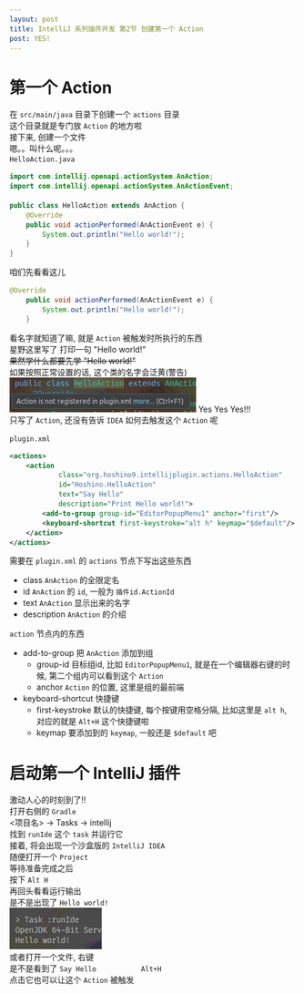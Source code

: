 ```yaml
---
layout: post
title: IntelliJ 系列插件开发 第2节 创建第一个 Action
post: YES!
---
```


# 第一个 Action
在 `src/main/java` 目录下创建一个 `actions` 目录  
这个目录就是专门放 `Action` 的地方啦  
接下来, 创建一个文件  
嗯。。叫什么呢。。。  
`HelloAction.java`
```Java
import com.intellij.openapi.actionSystem.AnAction;
import com.intellij.openapi.actionSystem.AnActionEvent;

public class HelloAction extends AnAction {
	@Override
	public void actionPerformed(AnActionEvent e) {
		System.out.println("Hello world!");
	}
}
```
咱们先看看这儿
```Java
@Override
	public void actionPerformed(AnActionEvent e) {
		System.out.println("Hello world!");
	}
```
看名字就知道了嘛, 就是 `Action` 被触发时所执行的东西  
星野这里写了 打印一句 "Hello world!"  
<del>果然学什么都要先学 "Hello world!"</del>  
如果按照正常设置的话, 这个类的名字会泛黄(警告)  
![](https://raw.githubusercontent.com/HoshinoTented/hoshinotented.github.io/master/_includes/first-action-class-warning.png) 
Yes Yes Yes!!!  
只写了 `Action`, 还没有告诉 `IDEA` 如何去触发这个 `Action` 呢  

`plugin.xml`
```xml
<actions>
    <action
			class="org.hoshino9.intellijplugin.actions.HelloAction"
			id="Hoshino.HelloAction"
			text="Say Hello"
			description="Print Hello world!">
		<add-to-group group-id="EditorPopupMenu1" anchor="first"/>
		<keyboard-shortcut first-keystroke="alt h" keymap="$default"/>
	</action>
</actions>
```
需要在 `plugin.xml` 的 `actions` 节点下写出这些东西  
* class `AnAction` 的全限定名
* id `AnAction` 的 `id`, 一般为 `插件id.ActionId`
* text `AnAction` 显示出来的名字
* description `AnAction` 的介绍

`action` 节点内的东西
* add-to-group 把 `AnAction` 添加到组
    * group-id 目标组id, 比如 `EditorPopupMenu1`, 就是在一个编辑器右键的时候, 第二个组内可以看到这个 `Action`
    * anchor `Action` 的位置, 这里是组的最前端
* keyboard-shortcut 快捷键
    * first-keystroke 默认的快捷键, 每个按键用空格分隔, 比如这里是 `alt h`, 对应的就是 `Alt+H` 这个快捷键啦
    * keymap 要添加到的 `keymap`, 一般还是 `$default` 吧

# 启动第一个 IntelliJ 插件
激动人心的时刻到了!!  
打开右侧的 `Gradle`  
<项目名> -> Tasks -> intellij  
找到 `runIde` 这个 `task` 并运行它  
接着, 将会出现一个沙盒版的 `IntelliJ IDEA`  
随便打开一个 `Project`  
等待准备完成之后  
按下 `Alt H`  
再回头看看运行输出  
是不是出现了 `Hello world!`  
![](https://raw.githubusercontent.com/HoshinoTented/hoshinotented.github.io/master/_includes/first-action-hello-world.png)  
或者打开一个文件, 右键  
是不是看到了 `Say Hello           Alt+H`  
点击它也可以让这个 `Action` 被触发